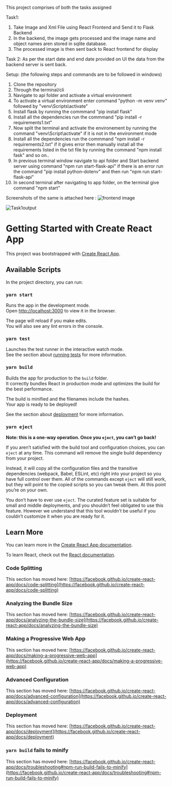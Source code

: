 This project comprises of both the tasks assigned

Task1:
1. Take Image and Xml File using React Frontend and Send it to Flask Backend
2. In the backend, the image gets processed and the image name and object names aren
stored in sqlite database.
3. The processed image is then sent back to React frontend for display

Task 2:
As per the start date and end date provided on UI
the data from the backend server is sent back.


Setup: (the following steps and commands are to be followed in windows)
1. Clone the repository
2. Through the terminal/cli
3. Navigate to api folder and activate a virtual environment 
4. To activate a virtual environment enter command "python -m venv venv" followed by "venv\Scripts\activate"
5. Install flask by running the commmand "pip install flask"
6. Install all the dependencies run the commmand "pip install -r requirements1.txt"
7. Now split the terminal and activate the environement by running the command "venv\Script\activate" if it is not in the environment mode
8. Install all the dependencies run the commmand "npm install -r requirements2.txt" if it gives error then manually install all the requirements listed in the txt file by running the command "npm install fask" and so on..
9. In previous terminal window navigate to api folder and Start backend server using command "npm run start-flask-api" if there is an error run the command "pip install python-dotenv" and then run "npm run start-flask-api"
10. In second terminal after navigating to app folder, on the terminal give command "npm start"




Screenshots of the same is attached here :
![frontend image](https://user-images.githubusercontent.com/75617171/112715865-f18d1f00-8f08-11eb-8ddc-af80df676ef1.PNG)


![Task1output](https://user-images.githubusercontent.com/75617171/112715872-f94cc380-8f08-11eb-9f47-bade0348c10d.PNG)


# Getting Started with Create React App

This project was bootstrapped with [Create React App](https://github.com/facebook/create-react-app).

## Available Scripts

In the project directory, you can run:

### `yarn start`

Runs the app in the development mode.\
Open [http://localhost:3000](http://localhost:3000) to view it in the browser.

The page will reload if you make edits.\
You will also see any lint errors in the console.

### `yarn test`

Launches the test runner in the interactive watch mode.\
See the section about [running tests](https://facebook.github.io/create-react-app/docs/running-tests) for more information.

### `yarn build`

Builds the app for production to the `build` folder.\
It correctly bundles React in production mode and optimizes the build for the best performance.

The build is minified and the filenames include the hashes.\
Your app is ready to be deployed!

See the section about [deployment](https://facebook.github.io/create-react-app/docs/deployment) for more information.

### `yarn eject`

**Note: this is a one-way operation. Once you `eject`, you can’t go back!**

If you aren’t satisfied with the build tool and configuration choices, you can `eject` at any time. This command will remove the single build dependency from your project.

Instead, it will copy all the configuration files and the transitive dependencies (webpack, Babel, ESLint, etc) right into your project so you have full control over them. All of the commands except `eject` will still work, but they will point to the copied scripts so you can tweak them. At this point you’re on your own.

You don’t have to ever use `eject`. The curated feature set is suitable for small and middle deployments, and you shouldn’t feel obligated to use this feature. However we understand that this tool wouldn’t be useful if you couldn’t customize it when you are ready for it.

## Learn More

You can learn more in the [Create React App documentation](https://facebook.github.io/create-react-app/docs/getting-started).

To learn React, check out the [React documentation](https://reactjs.org/).

### Code Splitting

This section has moved here: [https://facebook.github.io/create-react-app/docs/code-splitting](https://facebook.github.io/create-react-app/docs/code-splitting)

### Analyzing the Bundle Size

This section has moved here: [https://facebook.github.io/create-react-app/docs/analyzing-the-bundle-size](https://facebook.github.io/create-react-app/docs/analyzing-the-bundle-size)

### Making a Progressive Web App

This section has moved here: [https://facebook.github.io/create-react-app/docs/making-a-progressive-web-app](https://facebook.github.io/create-react-app/docs/making-a-progressive-web-app)

### Advanced Configuration

This section has moved here: [https://facebook.github.io/create-react-app/docs/advanced-configuration](https://facebook.github.io/create-react-app/docs/advanced-configuration)

### Deployment

This section has moved here: [https://facebook.github.io/create-react-app/docs/deployment](https://facebook.github.io/create-react-app/docs/deployment)

### `yarn build` fails to minify

This section has moved here: [https://facebook.github.io/create-react-app/docs/troubleshooting#npm-run-build-fails-to-minify](https://facebook.github.io/create-react-app/docs/troubleshooting#npm-run-build-fails-to-minify)
